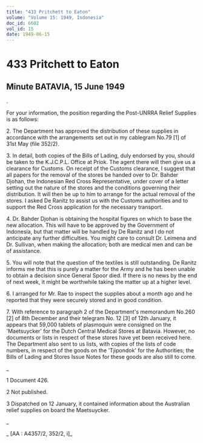 ```yaml
---
title: "433 Pritchett to Eaton"
volume: "Volume 15: 1949, Indonesia"
doc_id: 6602
vol_id: 15
date: 1949-06-15
---
```


# 433 Pritchett to Eaton

## Minute BATAVIA, 15 June 1949

.

For your information, the position regarding the Post-UNRRA Relief Supplies is as follows:

2\. The Department has approved the distribution of these supplies in accordance with the arrangements set out in my cablegram No.79 [1] of 31st May (file 352/2).

3\. In detail, both copies of the Bills of Lading, duly endorsed by you, should be taken to the K.J.C.P.L. Office at Priok. The agent there will then give us a clearance for Customs. On receipt of the Customs clearance, I suggest that all papers for the removal of the stores be handed over to Dr. Bahder Djohan, the Indonesian Red Cross Representative, under cover of a letter setting out the nature of the stores and the conditions governing their distribution. It will then be up to him to arrange for the actual removal of the stores. I asked De Ranitz to assist us with the Customs authorities and to support the Red Cross application for the necessary transport.

4\. Dr. Bahder Djohan is obtaining the hospital figures on which to base the new allocation. This will have to be approved by the Government of Indonesia, but that matter will be handled by De Ranitz and I do not anticipate any further difficulties. You might care to consult Dr. Leimena and Dr. Sullivan, when making the allocation; both are medical men and can be of assistance.

5\. You will note that the question of the textiles is still outstanding. De Ranitz informs me that this is purely a matter for the Army and he has been unable to obtain a decision since General Spoor died. If there is no news by the end of next week, it might be worthwhile taking the matter up at a higher level.

6\. I arranged for Mr. Rae to inspect the supplies about a month ago and he reported that they were securely stored and in good condition.

7\. With reference to paragraph 2 of the Department's memorandum No.260 [2] of 8th December and their telegram No. 12 [3] of 12th January, it appears that 59,000 tablets of plasmoquin were consigned on the 'Maetsuycker' for the Dutch Central Medical Stores at Batavia. However, no documents or lists in respect of these stores have yet been received here. The Department also sent to us lists, with copies of the lists of code numbers, in respect of the goods on the 'Tjipondok' for the Authorities; the Bills of Lading and Stores Issue Notes for these goods are also still to come.

_

1 Document 426.

2 Not published.

3 Dispatched on 12 January, it contained information about the Australian relief supplies on board the Maetsuycker.

_

_ [AA : A4357/2, 352/2, i]_
